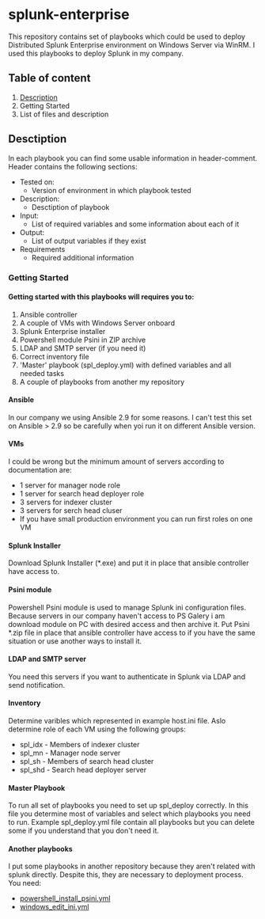 # splunk-enterprise
This repository contains set of playbooks which could be used to deploy Distributed Splunk Enterprise environment on Windows Server via WinRM.
I used this playbooks to deploy Splunk in my company.

## Table of content
1. [Description](#description)
1. Getting Started
1. List of files and description

## Desctiption
In each playbook you can find some usable information in header-comment.
Header contains the following sections:
* Tested on:
    * Version of environment in which playbook tested
* Description:
    * Desctiption of playbook
* Input: 
    * List of required variables and some information about each of it
* Output: 
    * List of output variables if they exist
* Requirements
    * Required additional information 

### Getting Started
#### Getting started with this playbooks will requires you to:
1. Ansible controller
1. A couple of VMs with Windows Server onboard
1. Splunk Enterprise installer
1. Powershell module Psini in ZIP archive
1. LDAP and SMTP server (if you need it)
1. Correct inventory file
1. 'Master' playbook (spl_deploy.yml) with defined variables and all needed tasks
1. A couple of playbooks from another my repository

#### Ansible
In our company we using Ansible 2.9 for some reasons. I can't test this set on Ansible > 2.9 so be carefully when yoi run it on different Ansible version.

#### VMs
I could be wrong but the minimum amount of servers according to documentation are:
* 1 server for manager node role
* 1 server for search head deployer role
* 3 servers for indexer cluster
* 3 servers for serch head cluser
* If you have small production environment you can run first roles on one VM

#### Splunk Installer
Download Splunk Installer (*.exe) and put it in place that ansible controller have access to.

#### Psini module
Powershell Psini module is used to manage Splunk ini configuration files.
Because servers in our company haven't access to PS Galery i am download module on PC with desired access and then archive it.
Put Psini *.zip file in place that ansible controller have access to if you have the same situation or use another ways to install it.

#### LDAP and SMTP server
You need this servers if you want to authenticate in Splunk via LDAP and send notification.

#### Inventory
Determine varibles which represented in example host.ini file.
Aslo determine role of each VM using the following groups:
* spl_idx - Members of indexer cluster
* spl_mn - Manager node server
* spl_sh - Members of search head cluster
* spl_shd - Search head deployer server

#### Master Playbook
To run all set of playbooks you need to set up spl_deploy correctly. In this file you determine most of variables and select which playbooks you need to run. Example spl_deploy.yml file contain all playbooks but you can delete some if you understand that you don't need it.

#### Another playbooks
I put some playbooks in another repository because they aren't related with splunk directly. Despite this, they are necessary to deployment process. You need:
* [powershell_install_psini.yml](https://github.com/Po-temkin/windows/blob/main/ansible/powershell/powershell_install_psini.yml)
* [windows_edit_ini.yml](https://github.com/Po-temkin/windows/blob/main/ansible/windows_edit_ini.yml)